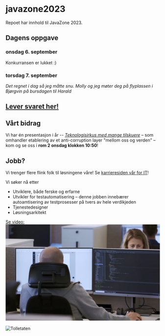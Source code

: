 # javazone2023

Repoet har innhold til JavaZone 2023.

## Dagens oppgave


### onsdag 6. september

Konkurransen er lukket :)

### torsdag 7. september

*Det regnet i dag så jeg måtte snu. Molly og jeg møter deg på flyplassen i Bjørgvin på bursdagen til Harald*

## **[Lever svaret her!](https://response.questback.com/toll/peimt0h4yi)**

## Vårt bidrag

Vi har én presentasjon i år -- *[Teknologisirkus med mange tilskuere](https://2023.javazone.no/program/7017e9f6-74af-40e1-b966-7a8815e5ffe3)*  &ndash; som omhandler etablering av et anti-corruption layer "mellom oss og verden" &ndash; kom og se oss i **rom 2 onsdag klokken 10:50**!

## Jobb?

Vi trenger flere flink folk til løsningene våre!  Se [karrieresiden vår for IT](https://jobb.toll.no/go/IT/8721002/)!

Vi søker nå etter

* Utviklere, både ferske og erfarne
* Utvikler for testautomatisering &ndash; denne jobben innebærer autoamtisering av testprosesser på tvers av hele verdikjeden
* Tjenestedesigner
* Løsningsarkitekt

[Se video: ![Se video](video.png)](https://player.vimeo.com/video/668593403?dnt=1&autoplay=false)


![Tolletaten](https://images.finncdn.no/dynamic/1280w/2019/8/vertical-5/13/8/5b0/3db/a0-/bd9/f-1/1e9/-b7/64-/bfd/07e/8a6/c08_1374674180.jpg)
